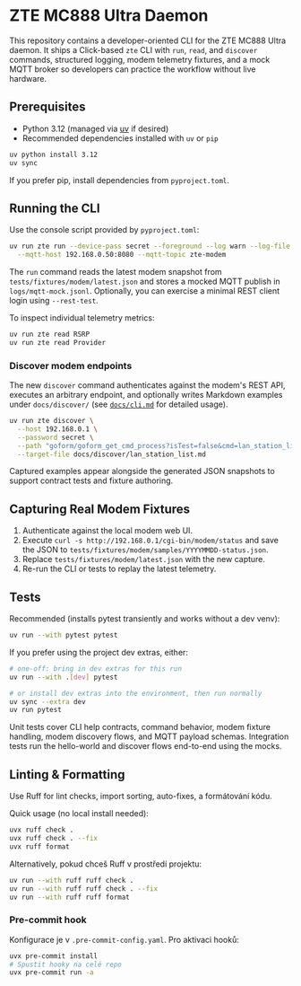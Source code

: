# ZTE MC888 Ultra Daemon

This repository contains a developer-oriented CLI for the ZTE MC888 Ultra daemon. It ships a Click-based `zte` CLI with
`run`, `read`, and `discover` commands, structured logging, modem telemetry fixtures, and a mock MQTT broker so developers can
practice the workflow without live hardware.

## Prerequisites
- Python 3.12 (managed via [uv](https://github.com/astral-sh/uv) if desired)
- Recommended dependencies installed with `uv` or `pip`

```bash
uv python install 3.12
uv sync
```

If you prefer pip, install dependencies from `pyproject.toml`.

## Running the CLI
Use the console script provided by `pyproject.toml`:

```bash
uv run zte run --device-pass secret --foreground --log warn --log-file ./logs/zte.log \
  --mqtt-host 192.168.0.50:8080 --mqtt-topic zte-modem
```

The `run` command reads the latest modem snapshot from `tests/fixtures/modem/latest.json` and stores
 a mocked MQTT publish in `logs/mqtt-mock.jsonl`. Optionally, you can exercise a minimal REST client login using `--rest-test`.

To inspect individual telemetry metrics:

```bash
uv run zte read RSRP
uv run zte read Provider
```

### Discover modem endpoints

The new `discover` command authenticates against the modem's REST API, executes an arbitrary endpoint, and optionally writes
Markdown examples under `docs/discover/` (see [`docs/cli.md`](docs/cli.md) for detailed usage).

```bash
uv run zte discover \
  --host 192.168.0.1 \
  --password secret \
  --path "goform/goform_get_cmd_process?isTest=false&cmd=lan_station_list" \
  --target-file docs/discover/lan_station_list.md
```

Captured examples appear alongside the generated JSON snapshots to support contract tests and fixture authoring.

## Capturing Real Modem Fixtures
1. Authenticate against the local modem web UI.
2. Execute `curl -s http://192.168.0.1/cgi-bin/modem/status` and save the JSON to
   `tests/fixtures/modem/samples/YYYYMMDD-status.json`.
3. Replace `tests/fixtures/modem/latest.json` with the new capture.
4. Re-run the CLI or tests to replay the latest telemetry.

## Tests
Recommended (installs pytest transiently and works without a dev venv):

```bash
uv run --with pytest pytest
```

If you prefer using the project dev extras, either:

```bash
# one-off: bring in dev extras for this run
uv run --with .[dev] pytest

# or install dev extras into the environment, then run normally
uv sync --extra dev
uv run pytest
```

Unit tests cover CLI help contracts, command behavior, modem fixture handling, modem discovery flows, and MQTT payload schemas.
Integration tests run the hello-world and discover flows end-to-end using the mocks.

## Linting & Formatting
Use Ruff for lint checks, import sorting, auto-fixes, a formátování kódu.

Quick usage (no local install needed):

```bash
uvx ruff check .
uvx ruff check . --fix
uvx ruff format
```

Alternatively, pokud chceš Ruff v prostředí projektu:

```bash
uv run --with ruff ruff check .
uv run --with ruff ruff check . --fix
uv run --with ruff ruff format
```

### Pre-commit hook
Konfigurace je v `.pre-commit-config.yaml`. Pro aktivaci hooků:

```bash
uvx pre-commit install
# Spustit hooky na celé repo
uvx pre-commit run -a
```
